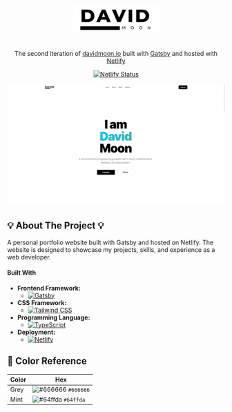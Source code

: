 &nbsp;
<div align="center" >
  <img alt="Logo" src="https://raw.githubusercontent.com/Oruomai/davidmoon.io-gatsby/main/src/images/logos.png" width="200" />
</div>
<h1 align="center">
</h1>
</p>

<p align="center">
  The second iteration of <a href="https://davidmoon.io" target="_blank">davidmoon.io</a> built with <a href="https://www.gatsbyjs.org/" target="_blank">Gatsby</a> and hosted with <a href="https://www.netlify.com/" target="_blank">Netlify</a>
</p>

<p align="center">
  <a href="https://app.netlify.com/sites/davidmoon/deploys" target="_blank">
    <img src="https://api.netlify.com/api/v1/badges/1963b488-7b78-48c9-9e2d-6fb5e47ab3af/deploy-status" alt="Netlify Status" />
  </a>
</p>

![demo](https://raw.githubusercontent.com/Oruomai/davidmoon.io-gatsby/main/src/images/portfolio.png)
## 💡 About The Project 💡
A personal portfolio website built with Gatsby and hosted on Netlify. The website is designed to showcase my projects, skills, and experience as a web developer.

#### Built With

- **Frontend Framework:**
  - [![Gatsby](https://img.shields.io/badge/-Gatsby-purple?style=flat-square&logo=gatsby&logoColor=white)](https://www.gatsbyjs.com/)
- **CSS Framework:**
  - [![Tailwind CSS](https://img.shields.io/badge/-Tailwind_CSS-blue?style=flat-square&logo=tailwind-css&logoColor=white)](https://tailwindcss.com/)
- **Programming Language:**
  - [![TypeScript](https://img.shields.io/badge/-TypeScript-blue?style=flat-square&logo=typescript&logoColor=white)](https://www.typescriptlang.org/)
- **Deployment:**
  - [![Netlify](https://img.shields.io/badge/-Netlify-black?style=flat-square&logo=netlify&logoColor=white)](https://www.netlify.com/)


## 🎨 Color Reference

| Color          | Hex                                                                |
| -------------- | ------------------------------------------------------------------ |
| Grey           | ![#666666](https://via.placeholder.com/10/666666?text=+) `#666666` |
| Mint		     | ![#64ffda](https://via.placeholder.com/10/64ffda?text=+) `#64ffda` |